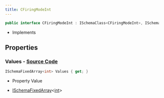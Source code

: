 ```yaml
---
title: CFiringModeInt
---
```


```csharp
public interface CFiringModeInt : ISchemaClass<CFiringModeInt>, ISchemaField, ISchemaClass, INativeHandle
```

- Implements

## Properties

### **Values** - [Source Code](https://github.com/swiftly-solution/swiftlys2/blob/main/managed/src/SwiftlyS2.Generated/Schemas/Interfaces/CFiringModeInt.cs#L16)

```csharp
ISchemaFixedArray<int> Values { get; }
```

- Property Value

- [ISchemaFixedArray](/docs/api/shared/schemas/ischemafixedarray-1)<[int](https://learn.microsoft.com/dotnet/api/system.int32)>

